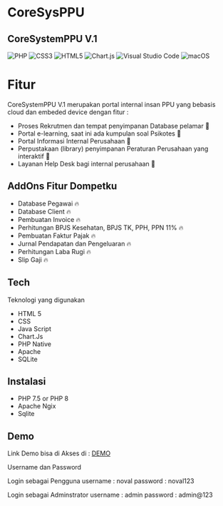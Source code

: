 # CoreSysPPU

## CoreSystemPPU V.1 

![PHP](https://img.shields.io/badge/php-%23777BB4.svg?style=for-the-badge&logo=php&logoColor=white) ![CSS3](https://img.shields.io/badge/css3-%231572B6.svg?style=for-the-badge&logo=css3&logoColor=white) ![HTML5](https://img.shields.io/badge/html5-%23E34F26.svg?style=for-the-badge&logo=html5&logoColor=white) ![Chart.js](https://img.shields.io/badge/chart.js-F5788D.svg?style=for-the-badge&logo=chart.js&logoColor=white) ![Visual Studio Code](https://img.shields.io/badge/Visual%20Studio%20Code-0078d7.svg?style=for-the-badge&logo=visual-studio-code&logoColor=white)  ![macOS](https://img.shields.io/badge/mac%20os-000000?style=for-the-badge&logo=macos&logoColor=F0F0F0)

# Fitur
CoreSystemPPU V.1 merupakan portal internal insan PPU yang bebasis cloud dan embeded device dengan fitur :
- Proses Rekrutmen dan tempat penyimpanan Database pelamar :dart:
- Portal e-learning, saat ini ada kumpulan soal Psikotes :dart:
- Portal Informasi Internal Perusahaan :dart:
- Perpustakaan (library) penyimpanan Peraturan Perusahaan yang interaktif :dart:
- Layanan Help Desk bagi internal perusahaan  :dart:

## AddOns Fitur Dompetku
- Database Pegawai :fire:
- Database Client :fire:
- Pembuatan Invoice :fire:
- Perhitungan BPJS Kesehatan, BPJS TK, PPH, PPN 11% :fire:
- Pembuatan Faktur Pajak :fire:
- Jurnal Pendapatan dan Pengeluaran :fire:
- Perhitungan Laba Rugi 🔥
- Slip Gaji 🔥

## Tech

Teknologi yang digunakan
- HTML 5
- CSS
- Java Script
- Chart.Js
- PHP Native
- Apache
- SQLite

## Instalasi
- PHP 7.5 or PHP 8
- Apache Ngix
- Sqlite

## Demo

Link Demo bisa di Akses di : <a href="https://bit.ly/CoreSysV1" target="_blank">DEMO</a>

Username dan Password

Login sebagai Pengguna 
username : noval
password : noval123

Login sebagai Adminstrator
username : admin
password : admin@123
